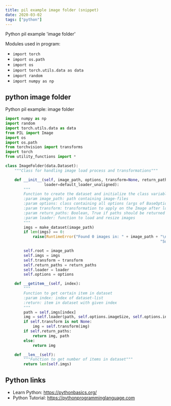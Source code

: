 ```yaml
---
title: pil example image folder (snippet)
date: 2020-03-02
tags: ["python"]
---
```

Python pil example 'image folder'


Modules used in program: 
* `import torch`
* `import os.path`
* `import os`
* `import torch.utils.data as data`
* `import random`
* `import numpy as np`

## python image folder

Python pil example: image folder

```python
import numpy as np
import random
import torch.utils.data as data
from PIL import Image
import os
import os.path
from torchvision import transforms
import torch
from utility_functions import *

class ImageFolder(data.Dataset):
    """Class for handling image load process and transformations"""

    def __init__(self, image_path, options, transform=None, return_paths=True,
                 loader=default_loader_unaligned):
        """
        Function to create the dataset and initialize the class variables
        :param image_path: path containing image-files
        :param options: class containing all options (args of BaseOptions or subclass)
        :param transform: transformation to apply on the Image after loading it
        :param return_paths: Boolean, True if paths should be returned alongside images , False if only images
        :param loader: function to load and resize images
        """
        imgs = make_dataset(image_path)
        if len(imgs) == 0:
            raise(RuntimeError("Found 0 images in: " + image_path + "\n"
                                                                    "Supported image extensions are: " + ",".join(IMG_EXTENSIONS)))

        self.root = image_path
        self.imgs = imgs
        self.transform = transform
        self.return_paths = return_paths
        self.loader = loader
        self.options = options

    def __getitem__(self, index):
        """
        Function to get certain item in dataset
        :param index: index of dataset-list
        :return: item in dataset with given index
        """
        path = self.imgs[index]
        img = self.loader(path, self.options.imageSize, self.options.inputNc)
        if self.transform is not None:
            img = self.transform(img)
        if self.return_paths:
            return img, path
        else:
            return img

    def __len__(self):
        """Function to get number of items in dataset"""
        return len(self.imgs)


```

## Python links

- Learn Python: https://pythonbasics.org/
- Python Tutorial: https://pythonprogramminglanguage.com
